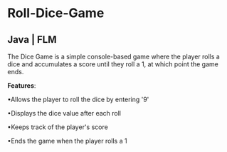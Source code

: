 # Roll-Dice-Game
## Java | FLM

The Dice Game is a simple console-based game where the player rolls a dice and accumulates a score until they roll a 1, at which point the game ends.

**Features**:

•Allows the player to roll the dice by entering '9'

•Displays the dice value after each roll

•Keeps track of the player's score

•Ends the game when the player rolls a 1
